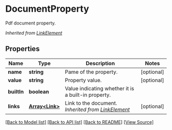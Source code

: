 ﻿# DocumentProperty
Pdf document property.

*Inherited from [LinkElement](LinkElement.md)*
## Properties
Name | Type | Description | Notes
------------ | ------------- | ------------- | -------------
**name** | **string** | Pame of the property. | [optional]
**value** | **string** | Property value. | [optional]
**builtIn** | **boolean** | Value indicating whether it is a built-in property. | 
**links** | [**Array&lt;Link&gt;**](Link.md) | Link to the document.<br />*Inherited from [LinkElement](LinkElement.md)* | [optional]

[[Back to Model list]](../README.md#documentation-for-models) [[Back to API list]](../README.md#documentation-for-api-endpoints) [[Back to README]](../README.md) [[View Source]](../src/models/documentProperty.ts)

